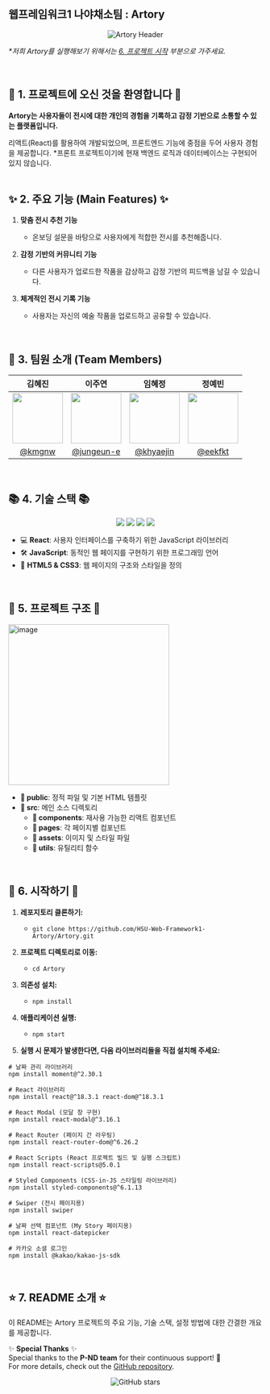 ## 웹프레임워크1 나야채소팀 : Artory
<div align="center">
  <img src="https://capsule-render.vercel.app/api?type=waving&color=auto&height=100&section=header&text=Artory&fontSize=40&animation=fadeIn&fontColor=random" alt="Artory Header"/>
</div>

_*저희 Artory를 실행해보기 위해서는 [6. 프로젝트 시작](#6-시작하기) 부분으로 가주세요._

</br>


## 👋 1. 프로젝트에 오신 것을 환영합니다 👋

**Artory는 사용자들이 전시에 대한 개인의 경험을 기록하고 감정 기반으로 소통할 수 있는 플랫폼입니다.**  

리액트(React)를 활용하여 개발되었으며, 프론트엔드 기능에 중점을 두어 사용자 경험을 제공합니다.
*프론트 프로젝트이기에 현재 백엔드 로직과 데이터베이스는 구현되어 있지 않습니다.
</br>
</br>


## ✨ 2. 주요 기능 (Main Features) ✨
1. **맞춤 전시 추천 기능**
    - 온보딩 설문을 바탕으로 사용자에게 적합한 전시를 추천해줍니다.

3. **감정 기반의 커뮤니티 기능**
    - 다른 사용자가 업로드한 작품을 감상하고 감정 기반의 피드백을 남길 수 있습니다.
  
4. **체계적인 전시 기록 기능**
    - 사용자는 자신의 예술 작품을 업로드하고 공유할 수 있습니다.
</br>


## 👥 3. 팀원 소개 (Team Members)

| 김혜진 | 이주연 | 임혜정 | 정예빈 |
|:---:|:---:|:---:|:---:|
| <img src="https://github.com/khyaejin.png" width="100"> | <img src="https://github.com/Juye0nLee.png" width="100"> | <img src="https://github.com/frombunny.png" width="100"> | <img src="https://github.com/benniejung.png" width="100"> | 
| [@kmgnw](https://github.com/khyaejin) | [@jungeun-e](https://github.com/Juye0nLee) | [@khyaejin](https://github.com/frombunny) | [@eekfkt](https://github.com/benniejung) |
</br>

## 📚 4. 기술 스택 📚

<p align="center">
    <img src="https://img.shields.io/badge/React-61DAFB?style=for-the-badge&logo=React&logoColor=white">
    <img src="https://img.shields.io/badge/JavaScript-F7DF1E?style=for-the-badge&logo=JavaScript&logoColor=white">
    <img src="https://img.shields.io/badge/HTML5-E34F26?style=for-the-badge&logo=HTML5&logoColor=white">
    <img src="https://img.shields.io/badge/CSS3-1572B6?style=for-the-badge&logo=CSS3&logoColor=white">
</p>

- 💻 **React**: 사용자 인터페이스를 구축하기 위한 JavaScript 라이브러리
- 🛠 **JavaScript**: 동적인 웹 페이지를 구현하기 위한 프로그래밍 언어
- 🎨 **HTML5 & CSS3**: 웹 페이지의 구조와 스타일을 정의
</br>

## 📂 5. 프로젝트 구조 📂
<img width="319" alt="image" src="https://github.com/user-attachments/assets/95a313e0-6093-4f32-9cfc-308486d33a52">

- **📁 public**: 정적 파일 및 기본 HTML 템플릿
- **📁 src**: 메인 소스 디렉토리
  - **📂 components**: 재사용 가능한 리액트 컴포넌트
  - **📂 pages**: 각 페이지별 컴포넌트
  - **📂 assets**: 이미지 및 스타일 파일
  - **📂 utils**: 유틸리티 함수

</br>

## 🚀 6. 시작하기 🚀

1. **레포지토리 클론하기:**
   - `git clone https://github.com/HSU-Web-Framework1-Artory/Artory.git`

2. **프로젝트 디렉토리로 이동:**
   - `cd Artory`

3. **의존성 설치:**
   - `npm install`

4. **애플리케이션 실행:**
   - `npm start`
   
5. **실행 시 문제가 발생한다면, 다음 라이브러리들을 직접 설치해 주세요:**

```
# 날짜 관리 라이브러리
npm install moment@^2.30.1

# React 라이브러리
npm install react@^18.3.1 react-dom@^18.3.1

# React Modal (모달 창 구현)
npm install react-modal@^3.16.1

# React Router (페이지 간 라우팅)
npm install react-router-dom@^6.26.2

# React Scripts (React 프로젝트 빌드 및 실행 스크립트)
npm install react-scripts@5.0.1

# Styled Components (CSS-in-JS 스타일링 라이브러리)
npm install styled-components@^6.1.13

# Swiper (전시 페이지용)
npm install swiper

# 날짜 선택 컴포넌트 (My Story 페이지용)
npm install react-datepicker

# 카카오 소셜 로그인
npm install @kakao/kakao-js-sdk
```
</br>


## ⭐ 7. README 소개 ⭐

이 README는 Artory 프로젝트의 주요 기능, 기술 스택, 설정 방법에 대한 간결한 개요를 제공합니다.

✨ **Special Thanks** ✨  
Special thanks to the **P-ND team** for their continuous support! 🚀  
For more details, check out the [GitHub repository](https://github.com/PND-Gamjakkang).

<p align="center">
    <img src="https://img.shields.io/github/stars/HSU-Web-Framework1-Artory/Artory?style=social" alt="GitHub stars">
</p>
